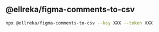 ## @ellreka/figma-comments-to-csv

```bash
npx @ellreka/figma-comments-to-csv --key XXX --token XXX
```
